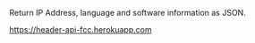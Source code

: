 Return IP Address, language and software information as JSON.

https://header-api-fcc.herokuapp.com
